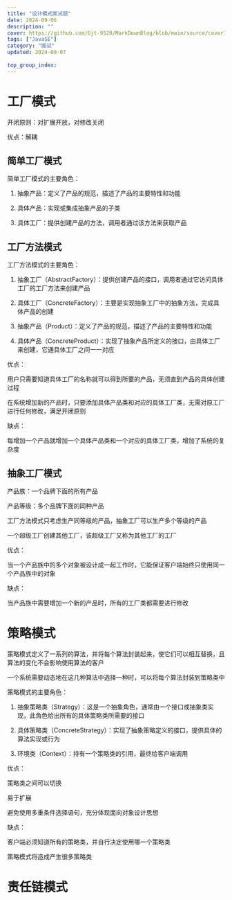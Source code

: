```yaml
---
title: "设计模式面试题"
date: 2024-09-06
description: ""
cover: https://github.com/Gjt-9520/MarkDownBlog/blob/main/source/coverImages/Bimage-135/Bimage122.jpg?raw=true
tags: ["JavaSE"]
category: "面试"
updated: 2024-09-07
  
top_group_index: 
---
```


# 工厂模式

开闭原则：对扩展开放，对修改关闭

优点：解耦

## 简单工厂模式

简单工厂模式的主要角色：

1. 抽象产品：定义了产品的规范，描述了产品的主要特性和功能

2. 具体产品：实现或集成抽象产品的子类

3. 具体工厂：提供创建产品的方法，调用者通过该方法来获取产品

## 工厂方法模式

工厂方法模式的主要角色：

1. 抽象工厂（AbstractFactory）：提供创建产品的接口，调用者通过它访问具体工厂的工厂方法来创建产品

2. 具体工厂（ConcreteFactory）：主要是实现抽象工厂中的抽象方法，完成具体产品的创建

3. 抽象产品（Product）：定义了产品的规范，描述了产品的主要特性和功能

4. 具体产品（ConcreteProduct）：实现了抽象产品所定义的接口，由具体工厂来创建，它通具体工厂之间一一对应

优点：

用户只需要知道具体工厂的名称就可以得到所要的产品，无须直到产品的具体创建过程

在系统增加新的产品时，只要添加具体产品类和对应的具体工厂类，无需对原工厂进行任何修改，满足开闭原则

缺点：

每增加一个产品就增加一个具体产品类和一个对应的具体工厂类，增加了系统的复杂度

## 抽象工厂模式

产品族：一个品牌下面的所有产品

产品等级：多个品牌下面的同种产品

工厂方法模式只考虑生产同等级的产品，抽象工厂可以生产多个等级的产品

一个超级工厂创建其他工厂，该超级工厂又称为其他工厂的工厂

优点：

当一个产品族中的多个对象被设计成一起工作时，它能保证客户端始终只使用同一个产品族中的对象

缺点：

当产品族中需要增加一个新的产品时，所有的工厂类都需要进行修改

# 策略模式

策略模式定义了一系列的算法，并将每个算法封装起来，使它们可以相互替换，且算法的变化不会影响使用算法的客户

一个系统需要动态地在这几种算法中选择一种时，可以将每个算法封装到策略类中

策略模式的主要角色：

1. 抽象策略类（Strategy）：这是一个抽象角色，通常由一个接口或抽象类实现，此角色给出所有的具体策略类所需要的接口

2. 具体策略类（ConcreteStrategy）：实现了抽象策略定义的接口，提供具体的算法实现或行为

3. 环境类（Context）：持有一个策略类的引用，最终给客户端调用

优点：

策略类之间可以切换

易于扩展

避免使用多重条件选择语句，充分体现面向对象设计思想

缺点：

客户端必须知道所有的策略类，并自行决定使用哪一个策略类

策略模式将造成产生很多策略类

# 责任链模式

